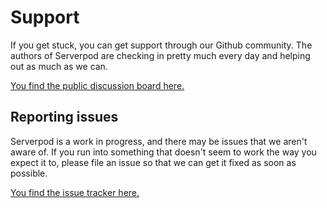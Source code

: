 # Support

If you get stuck, you can get support through our Github community. The authors of Serverpod are checking in pretty much every day and helping out as much as we can.

[You find the public discussion board here.](https://github.com/serverpod/serverpod/discussions)

## Reporting issues

Serverpod is a work in progress, and there may be issues that we aren't aware of. If you run into something that doesn't seem to work the way you expect it to, please file an issue so that we can get it fixed as soon as possible.

[You find the issue tracker here.](https://github.com/serverpod/serverpod/issues)
